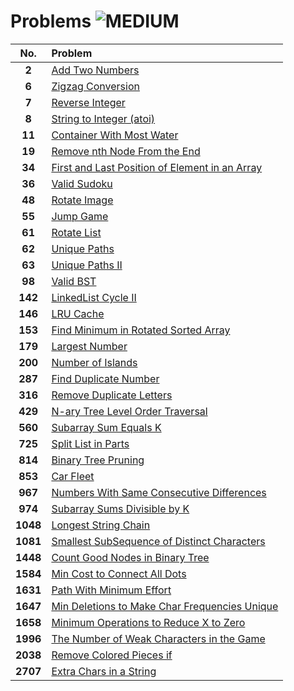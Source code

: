 # Problems ![MEDIUM](https://img.shields.io/badge/-MEDIUM-ffa116?style=for-the-badge&logo=LeetCode&logoColor=white)

| **No.**  | **Problem**                                                                                                             |
| :------: | :---------------------------------------------------------------------------------------------------------------------- |
|  **2**   | [Add Two Numbers](2.%20Add%20Two%20Numbers/)                                                                            |
|  **6**   | [Zigzag Conversion](6.%20Zigzag%20Conversion/)                                                                            |
|  **7**   | [Reverse Integer](7.%20Reverse%20Integer/)                                                                              |
|  **8**   | [String to Integer (atoi)](<8.%20String%20to%20Integer%20(atoi)/>)                                                      |
|  **11**  | [Container With Most Water](11.%20Container%20With%20Most%20Water/)                                                     |
|  **19**  | [Remove nth Node From the End](19.%20Remove%20nth%20Node%20From%20the%20End/)                                           |
|  **34**  | [First and Last Position of Element in an Array](34.%20First%20and%20Last%20Position%20of%20Element%20in%20an%20Array/) |
|  **36**  | [Valid Sudoku](36.%20Valid%20Sudoku/)                                                                                   |
|  **48**  | [Rotate Image](48.%20Rotate%20Image/)                                                                                   |
|  **55**  | [Jump Game](55.%20Jump%20Game/)                                                                                         |
|  **61**  | [Rotate List](61.%20Rotate%20List/)                                                                                     |
|  **62**  | [Unique Paths](62.%20Unique%20Paths/)                                                                                   |
|  **63**  | [Unique Paths II](63.%20Unique%20Paths%20II/)                                                                           |
|  **98**  | [Valid BST](98.Valid%20BST/)                                                                                            |
| **142**  | [LinkedList Cycle II](142.%20LinkedList%20Cycle%20II/)                                                                  |
| **146**  | [LRU Cache](146.%20LRU%20Cache/)                                                                  |
| **153**  | [Find Minimum in Rotated Sorted Array](153.%20Find%20Minimum%20in%20Rotated%20Sorted%20Array/)                          |
| **179**  | [Largest Number](179.%20Largest%20Number/)                                                                              |
| **200**  | [Number of Islands](200.%20Number%20of%20Islands/)                                                                      |
| **287**  | [Find Duplicate Number](287.%20Find%20Duplicate%20Number/)                                                              |
| **316**  | [Remove Duplicate Letters](316.%20Remove%20Duplicate%20Letters/)                                                        |
| **429**  | [N-ary Tree Level Order Traversal](429.%20N-ary%20Tree%20Level%20Order%20Traversal/)                                    |
| **560**  | [Subarray Sum Equals K](560.%20Subarray%20Sum%20Equals%20K/)                                                            |
| **725**  | [Split List in Parts](725.%20Split%20List%20in%20Parts/)                                                                |
| **814**  | [Binary Tree Pruning](814.%20Binary%20Tree%20Pruning/)                                                                  |
| **853**  | [Car Fleet](853.%20Car%20Fleet)                                                                  |
| **967**  | [Numbers With Same Consecutive Differences](967.%20Numbers%20With%20Same%20Consecutive%20Differences/)                  |
| **974**  | [Subarray Sums Divisible by K](974.%20Subarray%20Sums%20Divisible%20by%20K/)                                            |
| **1048** | [Longest String Chain](1048.%20Longest%20String%20Chain/)                                                               |
| **1081** | [Smallest SubSequence of Distinct Characters](1081.%20Smallest%20SubSequence%20of%20Distinct%20Characters/)             |
| **1448** | [Count Good Nodes in Binary Tree](1448.%20Count%20Good%20Nodes%20in%20Binary%20Tree/)                                   |
| **1584** | [Min Cost to Connect All Dots](1584.%20Min%20Cost%20to%20Connect%20All%20Dots/)                                         |
| **1631** | [Path With Minimum Effort](1631.%20Path%20With%20Minimum%20Effort/)                                                     |
| **1647** | [Min Deletions to Make Char Frequencies Unique](1647.%20Min%20Deletions%20to%20Make%20Char%20Frequencies%20Unique/)     |
| **1658** | [Minimum Operations to Reduce X to Zero](1658.%20Minimum%20Operations%20to%20Reduce%20X%20to%20Zero/)                   |
| **1996** | [The Number of Weak Characters in the Game](1996.%20The%20Number%20of%20Weak%20Characters%20in%20the%20Game/)           |
| **2038** | [Remove Colored Pieces if](2038.%20Remove%20Colored%20Pieces%20if/)                                                     |
| **2707** | [Extra Chars in a String](2707.%20Extra%20Chars%20in%20a%20String/)                                                     |

